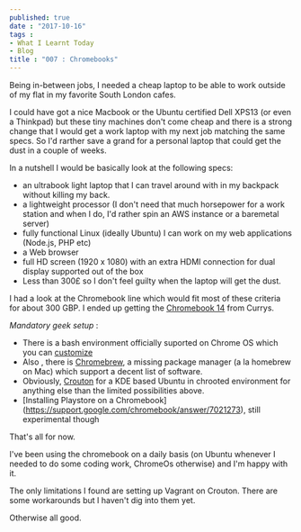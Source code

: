 ```yaml
---
published: true
date : "2017-10-16"
tags :
- What I Learnt Today
- Blog
title : "007 : Chromebooks"
---
```

Being in-between jobs, I needed a cheap laptop to be able to work outside of my flat in my favorite South London cafes. 

I could have got a nice Macbook or the Ubuntu certified Dell XPS13 (or even a Thinkpad) but these tiny machines don't come cheap and there is a strong change that I would get a work laptop with my next job matching the same specs. So I'd rarther save a grand for a personal laptop that could get the dust in a couple of weeks. 

In a nutshell I would be basically look at the following specs: 

- an ultrabook light laptop that I can travel around with in my backpack without killing my back.
- a lightweight processor (I don't need that much  horsepower for a work station and when I do, I'd rather spin an AWS instance or a baremetal server) 
- fully functional Linux (ideally Ubuntu) I can work on my web applications (Node.js, PHP etc) 
- a Web browser 
- full HD screen (1920 x 1080) with an extra HDMI connection for dual display supported out of the box
- Less than 300£ so I don't feel guilty when the laptop will get the dust.

I had a look at the Chromebook line which would fit most of these criteria for about 300 GBP. I ended up getting the [Chromebook 14](https://www.acer.com/ac/en/GB/content/series/acerchromebook14) from Currys. 

*Mandatory geek setup* : 

- There is a bash environment officially suported on Chrome OS which you can [customize](https://gist.github.com/aaronhalford/a009bc73498407ae80e2)
- Also , there is [Chromebrew](http://skycocker.github.io/chromebrew/), a missing package manager (a la homebrew on Mac) which support a decent list of software.  
- Obviously, [Crouton](https://github.com/dnschneid/crouton) for a KDE based Ubuntu in chrooted environment for anything else than the limited possibilities above.
- [Installing Playstore on a Chromebook] (https://support.google.com/chromebook/answer/7021273), still experimental though

That's all for now.

I've been using the chromebook on a daily basis (on Ubuntu whenever I needed to do some coding work, ChromeOs otherwise) and I'm happy with it.

The only limitations I found are setting up Vagrant on Crouton. There are some workarounds but I haven't dig into them yet.

Otherwise all good.
